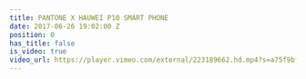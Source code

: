 ```yaml
---
title: PANTONE X HAUWEI P10 SMART PHONE
date: 2017-06-26 19:02:00 Z
position: 0
has_title: false
is_video: true
video_url: https://player.vimeo.com/external/223189662.hd.mp4?s=a75f9bf21d80d9370967c2e82a609e8c1b665b56&profile_id=174
---
```


